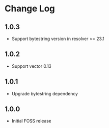 # Change Log

## 1.0.3

* Support bytestring version in resolver >= 23.1

## 1.0.2

* Support vector 0.13

## 1.0.1

* Upgrade bytestring dependency

## 1.0.0

* Initial FOSS release
